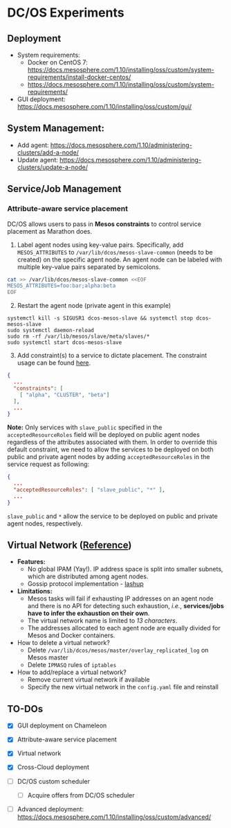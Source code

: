 DC/OS Experiments
=================

## Deployment
- System requirements:
   - Docker on CentOS 7: https://docs.mesosphere.com/1.10/installing/oss/custom/system-requirements/install-docker-centos/
   - https://docs.mesosphere.com/1.10/installing/oss/custom/system-requirements/
- GUI deployment: https://docs.mesosphere.com/1.10/installing/oss/custom/gui/

## System Management:
- Add agent: https://docs.mesosphere.com/1.10/administering-clusters/add-a-node/
- Update agent: https://docs.mesosphere.com/1.10/administering-clusters/update-a-node/

## Service/Job Management

### Attribute-aware service placement

DC/OS allows users to pass in **Mesos constraints** to control service placement as Marathon does.

1. Label agent nodes using key-value pairs. Specifically, add `MESOS_ATTRIBUTES` to `/var/lib/dcos/mesos-slave-common` (needs to be created) on the specific agent node. An agent node can
be labeled with multiple key-value pairs separated by semicolons.

```bash
cat >> /var/lib/dcos/mesos-slave-common <<EOF
MESOS_ATTRIBUTES=foo:bar;alpha:beta
EOF
```

2. Restart the agent node (private agent in this example)
```
systemctl kill -s SIGUSR1 dcos-mesos-slave && systemctl stop dcos-mesos-slave
⁠⁠sudo systemctl daemon-reload
⁠⁠⁠⁠sudo rm -rf /var/lib/mesos/slave/meta/slaves/*
sudo systemctl start dcos-mesos-slave
```

3. Add constraint(s) to a service to dictate placement. The constraint usage can be found [here](https://docs.mesosphere.com/1.11/deploying-services/marathon-constraints/).
```json
{
  ...
  "constraints": [
    [ "alpha", "CLUSTER", "beta"]
  ],
  ...
}
```

**Note:** Only services with `slave_public` specified in the `acceptedResourceRoles` field will be deployed on public agent nodes regardless of the attributes associated with them. In order
to override this default constraint, we need to allow the services to be deployed on both public and private agent nodes by adding `acceptedResourceRoles` in the service request as following:

```json
{
  ...
  "acceptedResourceRoles": [ "slave_public", "*" ],
  ...
}

```

`slave_public` and `*` allow the service to be deployed on public and private agent nodes, respectively.


## Virtual Network ([Reference](https://docs.mesosphere.com/1.10/networking/virtual-networks/))

- **Features:**
    - No global IPAM (Yay!). IP address space is split into smaller subnets, which are distributed among agent nodes.
    - Gossip protocol implementation - [lashup](https://github.com/dcos/lashup)
- **Limitations:**
    - Mesos tasks will fail if exhausting IP addresses on an agent node and there is no API for detecting such exhaustion, *i.e.*, **services/jobs have to infer the exhaustion on their own**.
    - The virtual network name is limited to *13 characters*.
    - The addresses allocated to each agent node are equally divided for Mesos and Docker containers.
- How to delete a virtual network?
    - Delete `/var/lib/dcos/mesos/master/overlay_replicated_log` on Mesos master
    - Delete `IPMASQ` rules of `iptables`
- How to add/replace a virtual network?
    - Remove current virtual network if available
    - Specify the new virtual network in the `config.yaml` file and reinstall


## TO-DOs
- [x] GUI deployment on Chameleon
- [x] Attribute-aware service placement
- [x] Virtual network
- [x] Cross-Cloud deployment
- [ ] DC/OS custom scheduler
    - [ ] Acquire offers from DC/OS scheduler
- [ ] Advanced deployment: https://docs.mesosphere.com/1.10/installing/oss/custom/advanced/


